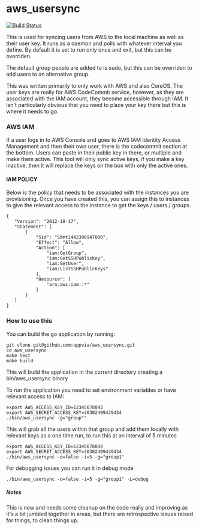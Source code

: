 # aws_usersync

[![Build Status](https://travis-ci.org/appvia/aws_usersync.svg?branch=master)](https://travis-ci.org/appvia/aws_usersync)

This is used for syncing users from AWS to the local machine as well as their user key. It runs as a daemon and polls with whatever interval you define. By default it is set to run only once and exit, but this can be overriden.

The default group people are added to is sudo, but this can be overriden to add users to an alternative group.

This was written primarily to only work with AWS and also CoreOS. The user keys are really for AWS CodeCommit service, however, as they are
associated with the IAM account, they become accessible through IAM. It isn't particularly obvious that you need to place your key there but this is where it needs to go.

### AWS IAM

If a user logs in to AWS Console and goes to AWS IAM Identity Access Management and then their own user, there is the codecommit section at the bottom. Users can paste in their public key in there, or multiple and make them active. This tool will only sync active keys, if you make a key inactive, then it will replace the keys on the box with only the active ones.

#### IAM POLICY

Below is the policy that needs to be associated with the instances you are provisioning. Once you have created this, you can assign this to instances to give the relevant access to the instance to get the keys / users / groups.

```
{
   "Version": "2012-10-17",
   "Statement": [
       {
           "Sid": "Stmt1442396947000",
           "Effect": "Allow",
           "Action": [
               "iam:GetGroup",
               "iam:GetSSHPublicKey",
               "iam:GetUser",
               "iam:ListSSHPublicKeys"
           ],
           "Resource": [
               "arn:aws:iam::*"
           ]
       }
   ]
}
```


### How to use this

You can build the go application by running:
```
git clone git@github.com:appvia/aws_usersync.git
cd aws_usersync
make test
make build
```

This will build the application in the current directory creating a bin/aws_usersync binary

To run the application you need to set environment variables or have relevant access to IAM:

```
export AWS_ACCESS_KEY_ID=12345678893
export AWS_SECRET_ACCESS_KEY=30302499439434
./bin/aws_usersync -g="group""
```

This will grab all the users within that group and add them locally with relevant keys as a one time run, to run this at an interval of 5 minutes

```
export AWS_ACCESS_KEY_ID=12345678893
export AWS_SECRET_ACCESS_KEY=30302499439434
./bin/aws_usersync -o=false -i=5 -g="group1"
```

For debugging issues you can run it in debug mode
```
./bin/aws_usersync -o=false -i=5 -g="group1" -L=debug
```

##### Notes
This is new and needs some cleanup on the code really and improving as it's a bit jumbled together in areas, but there are retrospective
issues raised for things, to clean things up.


